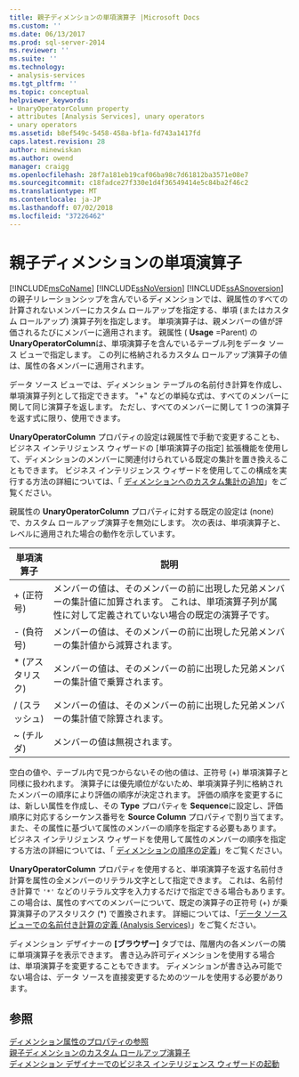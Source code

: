 ```yaml
---
title: 親子ディメンションの単項演算子 |Microsoft Docs
ms.custom: ''
ms.date: 06/13/2017
ms.prod: sql-server-2014
ms.reviewer: ''
ms.suite: ''
ms.technology:
- analysis-services
ms.tgt_pltfrm: ''
ms.topic: conceptual
helpviewer_keywords:
- UnaryOperatorColumn property
- attributes [Analysis Services], unary operators
- unary operators
ms.assetid: b8ef549c-5458-458a-bf1a-fd743a1417fd
caps.latest.revision: 28
author: minewiskan
ms.author: owend
manager: craigg
ms.openlocfilehash: 28f7a181eb19caf06ba98c7d61812ba3571e08e7
ms.sourcegitcommit: c18fadce27f330e1d4f36549414e5c84ba2f46c2
ms.translationtype: MT
ms.contentlocale: ja-JP
ms.lasthandoff: 07/02/2018
ms.locfileid: "37226462"
---
```

# <a name="unary-operators-in-parent-child-dimensions"></a>親子ディメンションの単項演算子
  [!INCLUDE[msCoName](../../includes/msconame-md.md)] [!INCLUDE[ssNoVersion](../../includes/ssnoversion-md.md)] [!INCLUDE[ssASnoversion](../../includes/ssasnoversion-md.md)] の親子リレーションシップを含んでいるディメンションでは、親属性のすべての計算されないメンバーにカスタム ロールアップを指定する、単項 (またはカスタム ロールアップ) 演算子列を指定します。 単項演算子は、親メンバーの値が評価されるたびにメンバーに適用されます。 親属性 ( **Usage** =Parent) の**UnaryOperatorColumn**は、単項演算子を含んでいるテーブル列をデータ ソース ビューで指定します。 この列に格納されるカスタム ロールアップ演算子の値は、属性の各メンバーに適用されます。  
  
 データ ソース ビューでは、ディメンション テーブルの名前付き計算を作成し、単項演算子列として指定できます。 "+" などの単純な式は、すべてのメンバーに関して同じ演算子を返します。 ただし、すべてのメンバーに関して 1 つの演算子を返す式に限り、使用できます。  
  
 **UnaryOperatorColumn** プロパティの設定は親属性で手動で変更することも、ビジネス インテリジェンス ウィザードの [単項演算子の指定] 拡張機能を使用して、ディメンションのメンバーに関連付けられている既定の集計を置き換えることもできます。 ビジネス インテリジェンス ウィザードを使用してこの構成を実行する方法の詳細については、「 [ディメンションへのカスタム集計の追加](bi-wizard-add-a-custom-aggregation-to-a-dimension.md)」をご覧ください。  
  
 親属性の **UnaryOperatorColumn** プロパティに対する既定の設定は (none) で、カスタム ロールアップ演算子を無効にします。 次の表は、単項演算子と、レベルに適用された場合の動作を示しています。  
  
|単項演算子|説明|  
|--------------------|-----------------|  
|+ (正符号)|メンバーの値は、そのメンバーの前に出現した兄弟メンバーの集計値に加算されます。 これは、単項演算子列が属性に対して定義されていない場合の既定の演算子です。|  
|- (負符号)|メンバーの値は、そのメンバーの前に出現した兄弟メンバーの集計値から減算されます。|  
|* (アスタリスク)|メンバーの値は、そのメンバーの前に出現した兄弟メンバーの集計値で乗算されます。|  
|/ (スラッシュ)|メンバーの値は、そのメンバーの前に出現した兄弟メンバーの集計値で除算されます。|  
|~ (チルダ)|メンバーの値は無視されます。|  
  
 空白の値や、テーブル内で見つからないその他の値は、正符号 (+) 単項演算子と同様に扱われます。 演算子には優先順位がないため、単項演算子列に格納されたメンバーの順序により評価の順序が決定されます。 評価の順序を変更するには、新しい属性を作成し、その **Type** プロパティを **Sequence**に設定し、評価順序に対応するシーケンス番号を **Source Column** プロパティで割り当てます。 また、その属性に基づいて属性のメンバーの順序を指定する必要もあります。 ビジネス インテリジェンス ウィザードを使用して属性のメンバーの順序を指定する方法の詳細については、「 [ディメンションの順序の定義](bi-wizard-define-the-ordering-for-a-dimension.md)」をご覧ください。  
  
 **UnaryOperatorColumn** プロパティを使用すると、単項演算子を返す名前付き計算を属性の全メンバーのリテラル文字として指定できます。 これは、名前付き計算で `'*'` などのリテラル文字を入力するだけで指定できる場合もあります。 この場合は、属性のすべてのメンバーについて、既定の演算子の正符号 (+) が乗算演算子のアスタリスク (*) で置換されます。 詳細については、「[データ ソース ビューでの名前付き計算の定義 &#40;Analysis Services&#41;](define-named-calculations-in-a-data-source-view-analysis-services.md)」をご覧ください。  
  
 ディメンション デザイナーの **[ブラウザー]** タブでは、階層内の各メンバーの隣に単項演算子を表示できます。 書き込み許可ディメンションを使用する場合は、単項演算子を変更することもできます。 ディメンションが書き込み可能でない場合は、データ ソースを直接変更するためのツールを使用する必要があります。  
  
## <a name="see-also"></a>参照  
 [ディメンション属性のプロパティの参照](dimension-attribute-properties-reference.md)   
 [親子ディメンションのカスタム ロールアップ演算子](parent-child-dimension-attributes-custom-rollup-operators.md)   
 [ディメンション デザイナーでのビジネス インテリジェンス ウィザードの起動](database-dimensions-bi-wizard-in-dimension-designer.md)  
  
  
